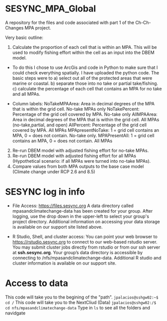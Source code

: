 # SESYNC_MPA_Global
A repository for the files and code associated with part 1 of the Ch-Ch-Changes MPA project. 

Very basic outline: 
1) Calculate the proportion of each cell that is within an MPA. This will be used to modify fishing effort within the cell as an input into the DBEM model. 
  - To do this I chose to use ArcGis and code in Python to make sure that I could check everything spatially. I have uploaded     the python code. The basic steps were to a) select out all of the protected areas that were marine or coastal. b) separate     those into no take or partial take/fishing. c) calculate the percentage of each cell that contains an MPA for no take and     all MPAs.
  
  - Column labels: 
    NoTakeMPAArea:    Area in decimal degrees of the MPA that is within the grid cell. No-take MPAs only
    NoTakePercent:    Percentage of the grid cell covered by MPA. No-take only
    AllMPAArea:    Area in decimal degrees of the MPA that is within the grid cell. All MPAs (no-take,partial, and open)
    AllPercent:       Percentage of the grid cell covered by MPA. All MPAs
    MPApresentNoTake:	1 = grid cell contains an MPA, 0 = does not contain. No-take only. 
    MPAPresentAll:    1 = grid cell contains an MPA, 0 = does not contain. All MPAs 

2) Re-run DBEM model with adjusted fishing effort for no-take MPAs.
3) Re-run DBEM model with adjusted fishing effort for all MPAs (Hypothetical scenario: if all MPAs were turned into no-take MPAs). 
4) Compare values from both MPA outputs to the base case model (Climate change under RCP 2.6 and 8.5) 



# SESYNC log in info

- File Access: https://files.sesync.org  A data directory called mpasandclimatechange-data has been created for your group. After logging, use the drop down in the upper-left to select your group's project directory. Additional information on accessing your data storage is available on our support site listed above.

- R Studio, Shell, and cluster access: You can point your web browser to https://rstudio.sesync.org to connect to our web-based rstudio server. You may submit cluster jobs directly from rstudio or from our ssh server at **ssh.sesync.org**. Your group’s data directory is accessible by connecting to /nfs/mpasandclimatechange-data. Additional R studio and cluster information is available on our support site.


# Access to data 
This code will take you to the begining of the "path".
`jpalacios@sshgw02:~$ cd /` 
This code will take you to the NextCliud (Data)
`jpalacios@sshgw02:/$ cd nfs/mpasandclimatechange-data`
 Type in `ls` to see all the folders and navidgate 
 
